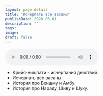 ```yaml
---
layout: page-detail
title: "Исчерпать все васаны"
publishDate: 2020.06.01
description: ""
tags:
image:
draft: false
---
```


<audio title="2020.06.01 - Исчерпать все васаны.mp3" src="https://filer-api.advayta.org/v1.0/public/files/75464" controls=""></audio>

* Крийя-нишпати - исчерпания действий.
* Исчерпать все васаны.
* История про Бхишму и Амбу.
* История про Нараду, Шиву и Шуку.

  
